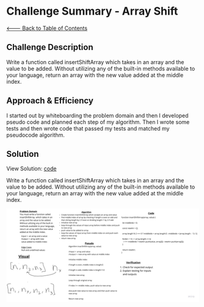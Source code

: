# Challenge Summary - Array Shift

[<--- Back to Table of Contents](../../README.md)

## Challenge Description

Write a function called insertShiftArray which takes in an array and the value to be added. Without utilizing any of the built-in methods available to your language, return an array with the new value added at the middle index.

## Approach & Efficiency

I started out by whiteboarding the problem domain and then I developed pseudo code and planned each step of my algorithm. Then I wrote some tests and then wrote code that passed my tests and matched my pseudocode algorithm.

## Solution

View Solution: [code](./array-shift.js)

Write a function called insertShiftArray which takes in an array and the value to be added. Without utilizing any of the built-in methods available to your language, return an array with the new value added at the middle index.

![Array Shift](../../assets/array-shift.jpg)